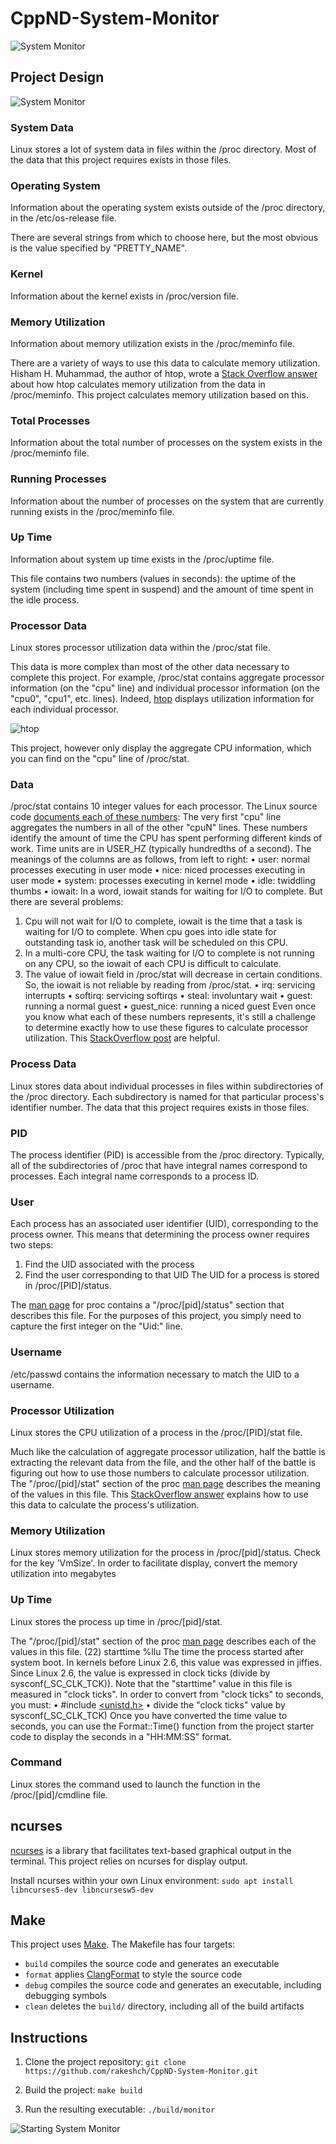 # CppND-System-Monitor

![System Monitor](images/monitor.png)

## Project Design

![System Monitor](images/architecture.PNG)

### System Data

Linux stores a lot of system data in files within the /proc directory. Most of the data that this project requires exists in those files.

### Operating System
Information about the operating system exists outside of the /proc directory, in the /etc/os-release file.

There are several strings from which to choose here, but the most obvious is the value specified by "PRETTY_NAME".

### Kernel
Information about the kernel exists in /proc/version file.

### Memory Utilization
Information about memory utilization exists in the /proc/meminfo file.

There are a variety of ways to use this data to calculate memory utilization.
Hisham H. Muhammad, the author of htop, wrote a [Stack Overflow answer](https://stackoverflow.com/questions/41224738/how-to-calculate-system-memory-usage-from-proc-meminfo-like-htop/41251290#41251290) about how htop calculates memory utilization from the data in /proc/meminfo. This project calculates memory utilization based on this.

### Total Processes
Information about the total number of processes on the system exists in the /proc/meminfo file. 

### Running Processes
Information about the number of processes on the system that are currently running exists in the /proc/meminfo file.

### Up Time
Information about system up time exists in the /proc/uptime file.

This file contains two numbers (values in seconds): the uptime of the system (including time spent in suspend) and the amount of time spent in the idle process.

### Processor Data
Linux stores processor utilization data within the /proc/stat file.

This data is more complex than most of the other data necessary to complete this project.
For example, /proc/stat contains aggregate processor information (on the "cpu" line) and individual processor information (on the "cpu0", "cpu1", etc. lines). Indeed, [htop](https://hisham.hm/htop/) displays utilization information for each individual processor.

![htop](images/htop.PNG)

This project, however only display the aggregate CPU information, which you can find on the "cpu" line of /proc/stat.

### Data
/proc/stat contains 10 integer values for each processor. The Linux source code [documents each of these numbers](https://github.com/torvalds/linux/blob/master/Documentation/filesystems/proc.txt):
The very first "cpu" line aggregates the numbers in all of the other "cpuN" lines. These numbers identify the amount of time the CPU has spent performing different kinds of work. Time units are in USER_HZ (typically hundredths of a second). The meanings of the columns are as follows, from left to right:
•	user: normal processes executing in user mode
•	nice: niced processes executing in user mode
•	system: processes executing in kernel mode
•	idle: twiddling thumbs
•	iowait: In a word, iowait stands for waiting for I/O to complete. But there are several problems:
1.	Cpu will not wait for I/O to complete, iowait is the time that a task is waiting for I/O to complete. When cpu goes into idle state for outstanding task io, another task will be scheduled on this CPU.
2.	In a multi-core CPU, the task waiting for I/O to complete is not running on any CPU, so the iowait of each CPU is difficult to calculate.
3.	The value of iowait field in /proc/stat will decrease in certain conditions. So, the iowait is not reliable by reading from /proc/stat.
•	irq: servicing interrupts
•	softirq: servicing softirqs
•	steal: involuntary wait
•	guest: running a normal guest
•	guest_nice: running a niced guest
Even once you know what each of these numbers represents, it's still a challenge to determine exactly how to use these figures to calculate processor utilization. This [StackOverflow post](https://stackoverflow.com/questions/23367857/accurate-calculation-of-cpu-usage-given-in-percentage-in-linux) are helpful.

### Process Data
Linux stores data about individual processes in files within subdirectories of the /proc directory. Each subdirectory is named for that particular process's identifier number. The data that this project requires exists in those files.

### PID
The process identifier (PID) is accessible from the /proc directory. Typically, all of the subdirectories of /proc that have integral names correspond to processes. Each integral name corresponds to a process ID.

### User
Each process has an associated user identifier (UID), corresponding to the process owner. This means that determining the process owner requires two steps:
1.	Find the UID associated with the process
2.	Find the user corresponding to that UID
The UID for a process is stored in /proc/[PID]/status.

The [man page](http://man7.org/linux/man-pages/man5/proc.5.html) for proc contains a "/proc/[pid]/status" section that describes this file.
For the purposes of this project, you simply need to capture the first integer on the "Uid:" line.

### Username
/etc/passwd contains the information necessary to match the UID to a username.

### Processor Utilization
Linux stores the CPU utilization of a process in the /proc/[PID]/stat file.

Much like the calculation of aggregate processor utilization, half the battle is extracting the relevant data from the file, and the other half of the battle is figuring out how to use those numbers to calculate processor utilization.
The "/proc/[pid]/stat" section of the proc [man page](http://man7.org/linux/man-pages/man5/proc.5.html) describes the meaning of the values in this file. This [StackOverflow answer](https://stackoverflow.com/questions/16726779/how-do-i-get-the-total-cpu-usage-of-an-application-from-proc-pid-stat/16736599#16736599) explains how to use this data to calculate the process's utilization.

### Memory Utilization
Linux stores memory utilization for the process in /proc/[pid]/status. Check for the key 'VmSize'.
In order to facilitate display, convert the memory utilization into megabytes

### Up Time
Linux stores the process up time in /proc/[pid]/stat.

The "/proc/[pid]/stat" section of the proc [man page](http://man7.org/linux/man-pages/man5/proc.5.html) describes each of the values in this file.
(22) starttime %llu
The time the process started after system boot. In kernels before Linux 2.6, this value was expressed in jiffies. Since Linux 2.6, the value is expressed in clock ticks (divide by sysconf(_SC_CLK_TCK)).
Note that the "starttime" value in this file is measured in "clock ticks". In order to convert from "clock ticks" to seconds, you must:
•	#include [<unistd.h>](https://pubs.opengroup.org/onlinepubs/9699919799/basedefs/unistd.h.html)
•	divide the "clock ticks" value by sysconf(_SC_CLK_TCK)
Once you have converted the time value to seconds, you can use the Format::Time() function from the project starter code to display the seconds in a "HH:MM:SS" format.

### Command
Linux stores the command used to launch the function in the /proc/[pid]/cmdline file.

## ncurses
[ncurses](https://www.gnu.org/software/ncurses/) is a library that facilitates text-based graphical output in the terminal. This project relies on ncurses for display output.

Install ncurses within your own Linux environment: `sudo apt install libncurses5-dev libncursesw5-dev`

## Make
This project uses [Make](https://www.gnu.org/software/make/). The Makefile has four targets:
* `build` compiles the source code and generates an executable
* `format` applies [ClangFormat](https://clang.llvm.org/docs/ClangFormat.html) to style the source code
* `debug` compiles the source code and generates an executable, including debugging symbols
* `clean` deletes the `build/` directory, including all of the build artifacts

## Instructions

1. Clone the project repository: `git clone https://github.com/rakeshch/CppND-System-Monitor.git`

2. Build the project: `make build`

3. Run the resulting executable: `./build/monitor`

![Starting System Monitor](images/starting_monitor.png)

